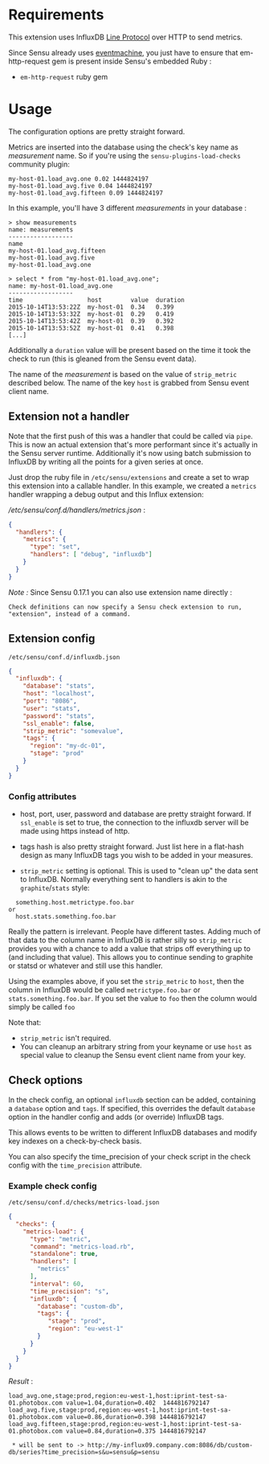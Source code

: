 # Requirements

This extension uses InfluxDB [Line Protocol](https://docs.influxdata.com/influxdb/v0.12/write_protocols/line/) over HTTP to send metrics.

Since Sensu already uses [eventmachine](https://github.com/eventmachine/eventmachine), you just have to ensure that em-http-request gem is present inside Sensu's embedded Ruby :
* `em-http-request` ruby gem

# Usage
The configuration options are pretty straight forward.

Metrics are inserted into the database using the check's key name as _measurement_ name. So if you're using the `sensu-plugins-load-checks` community plugin:
```
my-host-01.load_avg.one 0.02 1444824197
my-host-01.load_avg.five 0.04 1444824197
my-host-01.load_avg.fifteen 0.09 1444824197
```
In this example, you'll have 3 different _measurements_ in your database :
```
> show measurements
name: measurements
------------------
name
my-host-01.load_avg.fifteen
my-host-01.load_avg.five
my-host-01.load_avg.one
```

```
> select * from "my-host-01.load_avg.one";
name: my-host-01.load_avg.one
------------------
time                  host        value  duration
2015-10-14T13:53:22Z  my-host-01  0.34   0.399 
2015-10-14T13:53:32Z  my-host-01  0.29   0.419
2015-10-14T13:53:42Z  my-host-01  0.39   0.392
2015-10-14T13:53:52Z  my-host-01  0.41   0.398
[...]
```

Additionally a `duration` value will be present based on the time it took the check to run (this is gleaned from the Sensu event data).

The name of the _measurement_ is based on the value of `strip_metric` described below.
The name of the key ```host``` is grabbed from Sensu event client name.

## Extension not a handler
Note that the first push of this was a handler that could be called via `pipe`. This is now an actual extension that's more performant since it's actually in the Sensu server runtime. Additionally it's now using batch submission to InfluxDB by writing all the points for a given series at once.

Just drop the ruby file in `/etc/sensu/extensions` and create a set to wrap this extension into a callable handler. In this example, we created a ```metrics``` handler wrapping a debug output and this Influx extension:

_/etc/sensu/conf.d/handlers/metrics.json_ :
```json
{
  "handlers": {
    "metrics": {
      "type": "set",
      "handlers": [ "debug", "influxdb"]
    }
  }
}
```

_Note :_ Since Sensu 0.17.1 you can also use extension name directly :
```
Check definitions can now specify a Sensu check extension to run, "extension", instead of a command.
```

## Extension config

`/etc/sensu/conf.d/influxdb.json`
```json
{
  "influxdb": {
    "database": "stats",
    "host": "localhost",
    "port": "8086",
    "user": "stats",
    "password": "stats",
    "ssl_enable": false,
    "strip_metric": "somevalue",
    "tags": {
      "region": "my-dc-01",
      "stage": "prod"
    }
  }
}
```

### Config attributes

* host, port, user, password and database are pretty straight forward. If `ssl_enable` is set to true, the connection to the influxdb server will be made using https instead of http.

* tags hash is also pretty straight forward. Just list here in a flat-hash design as many InfluxDB tags you wish to be added in your measures.

* `strip_metric` setting is optional. This is used to "clean up" the data sent to InfluxDB. Normally everything sent to handlers is akin to the `graphite`/`stats` style:
```
  something.host.metrictype.foo.bar
or
  host.stats.something.foo.bar
```

Really the pattern is irrelevant. People have different tastes. Adding much of that data to the column name in InfluxDB is rather silly so `strip_metric` provides you with a chance to add a value that strips off everything up to (and including that value). This allows you to continue sending to graphite or statsd or whatever and still use this handler.

Using the examples above, if you set the `strip_metric` to `host`, then the column in InfluxDB would be called `metrictype.foo.bar` or `stats.something.foo.bar`. If you set the value to `foo` then the column would simply be called `foo`

Note that:
* `strip_metric` isn't required.
* You can cleanup an arbitrary string from your keyname or use `host` as special value to cleanup the Sensu event client name from your key.

## Check options

In the check config, an optional `influxdb` section can be added, containing a `database` option and `tags`.
If specified, this overrides the default `database` option in the handler config and adds (or override) InfluxDB tags.

This allows events to be written to different InfluxDB databases and modify key indexes on a check-by-check basis.

You can also specify the time_precision of your check script in the check config with the `time_precision` attribute.

### Example check config

`/etc/sensu/conf.d/checks/metrics-load.json`
```json
{
  "checks": {
    "metrics-load": {
      "type": "metric",
      "command": "metrics-load.rb",
      "standalone": true,
      "handlers": [
        "metrics"
      ],
      "interval": 60,
      "time_precision": "s",
      "influxdb": {
        "database": "custom-db",
        "tags": {
           "stage": "prod",
           "region": "eu-west-1"
        }
      }
    }
  }
}
```

_Result_ :
```
load_avg.one,stage:prod,region:eu-west-1,host:iprint-test-sa-01.photobox.com value=1.04,duration=0.402  1444816792147
load_avg.five,stage:prod,region:eu-west-1,host:iprint-test-sa-01.photobox.com value=0.86,duration=0.398 1444816792147
load_avg.fifteen,stage:prod,region:eu-west-1,host:iprint-test-sa-01.photobox.com value=0.84,duration=0.375 1444816792147

 * will be sent to -> http://my-influx09.company.com:8086/db/custom-db/series?time_precision=s&u=sensu&p=sensu
```
